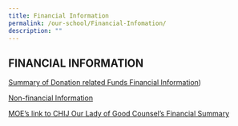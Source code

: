 ```yaml
---
title: Financial Information
permalink: /our-school/Financial-Infomation/
description: ""
---
```



## FINANCIAL INFORMATION

[Summary of Donation related Funds Financial Information](/files/2022_OLGC_Financial%20Summary.pdf))

[Non-financial Information](/files/Sch-posting%20of%20non%20financial%20info%20online%202020%20-%20CHIJ%20OLGC_updated.pdf)

[MOE’s link to CHIJ Our Lady of Good Counsel’s Financial Summary](https://www.moe.gov.sg/about-us/organisation-structure/fpd/financial-summary)

